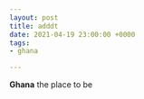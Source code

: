 ```yaml
---
layout: post
title: adddt
date: 2021-04-19 23:00:00 +0000
tags:
- ghana

---
```

**Ghana** the place to be